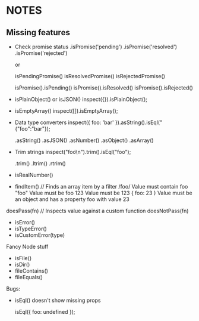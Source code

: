 NOTES
=====

Missing features
----------------

* Check promise status
  .isPromise('pending')
  .isPromise('resolved')
  .isPromise('rejected')

  or

  isPendingPromise()
  isResolvedPromise()
  isRejectedPromise()

  isPromise().isPending()
  isPromise().isResolved()
  isPromise().isRejected()

* isPlainObject() or isJSON()
  inspect({}).isPlainObject();

* isEmptyArray()
  inspect([]).isEmptyArray();

* Data type converters
  inspect({ foo: 'bar' }).asString().isEql("{"foo":"bar"});

  .asString()
  .asJSON()
  .asNumber()
  .asObject()
  .asArray()

* Trim strings
  inspect("foo\n").trim().isEql("foo");

  .trim()
  .ltrim()
  .rtrim()
* isRealNumber()

* findItem() // Finds an array item by a filter
  /foo/ Value must contain foo
  "foo" Value must be foo
  123 Value must be 123
  { foo: 23 } Value must be an object and has a property foo with value 23


doesPass(fn) // Inspects value against a custom function
doesNotPass(fn)


 * isError()
 * isTypeError()
 * isCustomError(type)

Fancy Node stuff

 * isFile()
 * isDir()
 * fileContains()
 * fileEquals()

Bugs:
 - isEql() doesn't show missing props

    isEql({
      foo: undefined
    });
